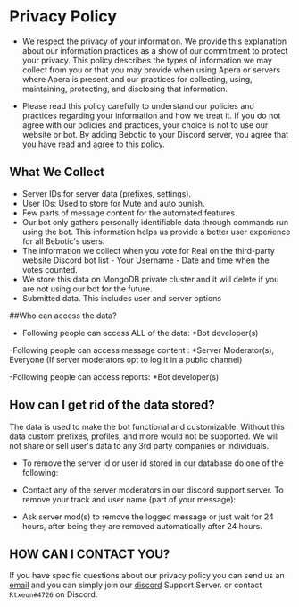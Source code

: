 # Privacy Policy
- We respect the privacy of your information. We provide this explanation about our information practices as a show of our commitment to protect your privacy. This policy describes the types of information we may collect from you or that you may provide when using Apera or servers where Apera is present and our practices for collecting, using, maintaining, protecting, and disclosing that information.


- Please read this policy carefully to understand our policies and practices regarding your information and how we treat it. If you do not agree with our policies and practices, your choice is not to use our website or bot. By adding Bebotic to your Discord server, you agree that you have read and agree to this policy.



## What We Collect
- Server IDs for server data (prefixes, settings).
- User IDs: Used to store for Mute and auto punish.
- Few parts of message content for the automated features.
- Our bot only gathers personally identifiable data through commands run using the bot. This information helps us provide a better user experience for all Bebotic's users.
- The information we collect when you vote for Real on the third-party website Discord bot list
        - Your Username
        - Date and time when the votes counted.
- We store this data on MongoDB private cluster and it will delete if you are not using our bot for the future.
- Submitted data. This includes user and server options

##Who can access the data?
- Following people can access ALL of the data:
*Bot developer(s)

-Following people can access message content :
*Server Moderator(s), Everyone (If server moderators opt to log it in a public channel)

-Following people can access reports:
*Bot developer(s)

## How can I get rid of the data stored?
The data is used to make the bot functional and customizable. Without this data custom prefixes, profiles, and more would not be supported. We will not share or sell user's data to any 3rd party companies or individuals. 
- To remove the server id or user id stored in our database do one of the following:

- Contact any of the server moderators in our discord support server.
To remove your track and user name (part of your message):

- Ask server mod(s) to remove the logged message or just wait for 24 hours, after being they are removed automatically after 24 hours.
## HOW CAN I CONTACT YOU?
If you have specific questions about our privacy policy you can send us an [email](support@code-source.tech) and you can simply join our [discord](https://discord.gg/codesource) Support Server. or contact `Rtxeon#4726` on Discord.
